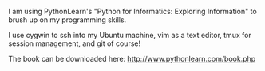 I am using PythonLearn's "Python for Informatics: Exploring Information" to
brush up on my programming skills. 

I use cygwin to ssh into my Ubuntu machine, vim as a text editor, tmux for
session management, and git of course!

The book can be downloaded here:
http://www.pythonlearn.com/book.php

